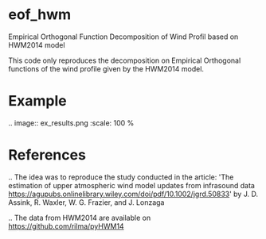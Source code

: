 # eof_hwm
Empirical Orthogonal Function Decomposition of Wind Profil based on HWM2014 model

This code only reproduces the decomposition on Empirical Orthogonal functions of the wind profile given by the HWM2014 model.

Example 
=========

.. image:: ex_results.png
    :scale: 100 %



References 
==========

.. The idea was to reproduce the study conducted in the article: 'The estimation of upper atmospheric wind model updates
from infrasound data <https://agupubs.onlinelibrary.wiley.com/doi/pdf/10.1002/jgrd.50833>' by J. D. Assink, R. Waxler, W. G. Frazier, and J. Lonzaga 

.. The data from HWM2014 are available on <https://github.com/rilma/pyHWM14>
